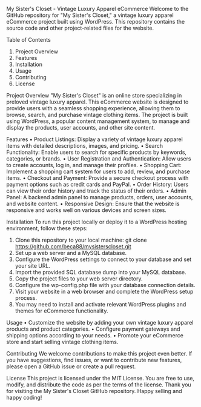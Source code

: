 My Sister's Closet - Vintage Luxury Apparel eCommerce
Welcome to the GitHub repository for "My Sister's Closet," a vintage luxury apparel eCommerce project built using WordPress. This repository contains the source code and other project-related files for the website.

Table of Contents
1.	Project Overview
2.	Features
3.	Installation
4.	Usage
5.	Contributing
6.	License
   
Project Overview
"My Sister's Closet" is an online store specializing in preloved vintage luxury apparel. This eCommerce website is designed to provide users with a seamless shopping experience, allowing them to browse, search, and purchase vintage clothing items.
The project is built using WordPress, a popular content management system, to manage and display the products, user accounts, and other site content.

Features
•	Product Listings: Display a variety of vintage luxury apparel items with detailed descriptions, images, and pricing.
•	Search Functionality: Enable users to search for specific products by keywords, categories, or brands.
•	User Registration and Authentication: Allow users to create accounts, log in, and manage their profiles.
•	Shopping Cart: Implement a shopping cart system for users to add, review, and purchase items.
•	Checkout and Payment: Provide a secure checkout process with payment options such as credit cards and PayPal.
•	Order History: Users can view their order history and track the status of their orders.
•	Admin Panel: A backend admin panel to manage products, orders, user accounts, and website content.
•	Responsive Design: Ensure that the website is responsive and works well on various devices and screen sizes.

Installation
To run this project locally or deploy it to a WordPress hosting environment, follow these steps:
1.	Clone this repository to your local machine:
git clone https://github.com/beca88/mysisterscloset.git
2.	Set up a web server and a MySQL database.
3.	Configure the WordPress settings to connect to your database and set your site URL.
4.	Import the provided SQL database dump into your MySQL database.
5.	Copy the project files to your web server directory.
6.	Configure the wp-config.php file with your database connection details.
7.	Visit your website in a web browser and complete the WordPress setup process.
8.	You may need to install and activate relevant WordPress plugins and themes for eCommerce functionality.
   
Usage
•	Customize the website by adding your own vintage luxury apparel products and product categories.
•	Configure payment gateways and shipping options according to your needs.
•	Promote your eCommerce store and start selling vintage clothing items.

Contributing
We welcome contributions to make this project even better. If you have suggestions, find issues, or want to contribute new features, please open a GitHub issue or create a pull request.

License
This project is licensed under the MIT License. You are free to use, modify, and distribute the code as per the terms of the license.
Thank you for visiting the My Sister's Closet GitHub repository. Happy selling and happy coding!

